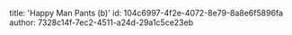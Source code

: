 title: 'Happy Man Pants (b)'
id: 104c6997-4f2e-4072-8e79-8a8e6f5896fa
author: 7328c14f-7ec2-4511-a24d-29a1c5ce23eb
